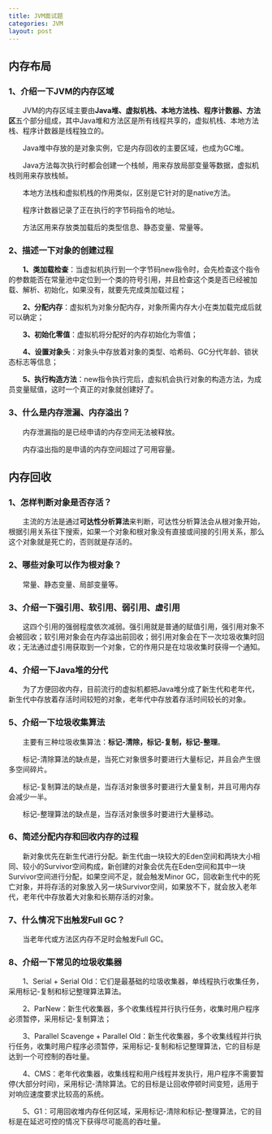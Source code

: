```yaml
---
title: JVM面试题
categories: JVM
layout: post
---
```




## 内存布局

### 1、介绍一下JVM的内存区域

　　JVM的内存区域主要由**Java堆、虚拟机栈、本地方法栈、程序计数器、方法区**五个部分组成，其中Java堆和方法区是所有线程共享的，虚拟机栈、本地方法栈、程序计数器是线程独立的。

　　Java堆中存放的是对象实例，它是内存回收的主要区域，也成为GC堆。

　　Java方法每次执行时都会创建一个栈帧，用来存放局部变量等数据，虚拟机栈则用来存放栈帧。

　　本地方法栈和虚拟机栈的作用类似，区别是它针对的是native方法。

　　程序计数器记录了正在执行的字节码指令的地址。

　　方法区用来存放类加载后的类型信息、静态变量、常量等。

### 2、描述一下对象的创建过程

　　**1、类加载检查**：当虚拟机执行到一个字节码new指令时，会先检查这个指令的参数能否在常量池中定位到一个类的符号引用，并且检查这个类是否已经被加载、解析、初始化，如果没有，就要先完成类加载过程；

　　**2、分配内存**：虚拟机为对象分配内存，对象所需内存大小在类加载完成后就可以确定；

　　**3、初始化零值**：虚拟机将分配好的内存初始化为零值；

　　**4、设置对象头**：对象头中存放着对象的类型、哈希码、GC分代年龄、锁状态标志等信息；

　　**5、执行构造方法**：new指令执行完后，虚拟机会执行对象的构造方法，为成员变量赋值，这时一个真正的对象就创建好了。

### 3、什么是内存泄漏、内存溢出？

　　内存泄漏指的是已经申请的内存空间无法被释放。

　　内存溢出指的是申请的内存空间超过了可用容量。

## 内存回收

### 1、怎样判断对象是否存活？

　　主流的方法是通过**可达性分析算法**来判断，可达性分析算法会从根对象开始，根据引用关系往下搜索，如果一个对象和根对象没有直接或间接的引用关系，那么这个对象就是死亡的，否则就是存活的。

### 2、哪些对象可以作为根对象？

　　常量、静态变量、局部变量等。

### 3、介绍一下强引用、软引用、弱引用、虚引用

　　这四个引用的强弱程度依次减弱。强引用就是普通的赋值引用，强引用对象不会被回收；软引用对象会在内存溢出前回收；弱引用对象会在下一次垃圾收集时回收；无法通过虚引用获取到一个对象，它的作用只是在垃圾收集时获得一个通知。

### 4、介绍一下Java堆的分代

　　为了方便回收内存，目前流行的虚拟机都把Java堆分成了新生代和老年代，新生代中存放着存活时间较短的对象，老年代中存放着存活时间较长的对象。

### 5、介绍一下垃圾收集算法

　　主要有三种垃圾收集算法：**标记-清除，标记-复制，标记-整理**。

　　标记-清除算法的缺点是，当死亡对象很多时要进行大量标记，并且会产生很多空间碎片。

　　标记-复制算法的缺点是，当存活对象很多时要进行大量复制，并且可用内存会减少一半。

　　标记-整理算法的缺点是，当存活对象很多时要进行大量移动。

### 6、简述分配内存和回收内存的过程

　　新对象优先在新生代进行分配。新生代由一块较大的Eden空间和两块大小相同、较小的Survivor空间构成，新创建的对象会优先在Eden空间和其中一块Survivor空间进行分配，如果空间不足，就会触发Minor GC，回收新生代中的死亡对象，并将存活的对象放入另一块Survivor空间，如果放不下，就会放入老年代，老年代中存放着大对象和长期存活的对象。

### 7、什么情况下出触发Full GC？

　　当老年代或方法区内存不足时会触发Full GC。

### 8、介绍一下常见的垃圾收集器

　　1、Serial + Serial Old：它们是最基础的垃圾收集器，单线程执行收集任务，采用标记-复制和标记整理算法算法。

　　2、ParNew：新生代收集器，多个收集线程并行执行任务，收集时用户程序必须暂停，采用标记-复制算法；

　　3、Parallel Scavenge + Parallel Old：新生代收集器，多个收集线程并行执行任务，收集时用户程序必须暂停，采用标记-复制和标记整理算法，它的目标是达到一个可控制的吞吐量。

　　4、CMS：老年代收集器，收集线程和用户线程并发执行，用户程序不需要暂停(大部分时间)，采用标记-清除算法。它的目标是让回收停顿时间变短，适用于对响应速度要求比较高的系统。

　　5、G1：可用回收堆内存任何区域，采用标记-清除和标记-整理算法，它的目标是在延迟可控的情况下获得尽可能高的吞吐量。